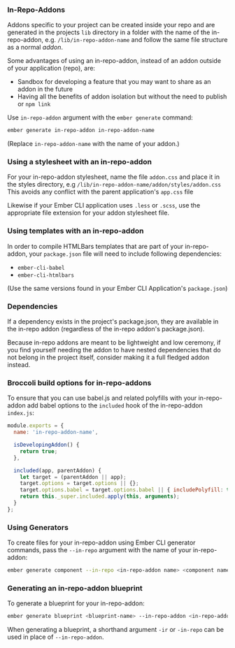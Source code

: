 ### In-Repo-Addons
Addons specific to your project can be created inside your repo and are
generated in the projects `lib` directory in a folder with the name of
the in-repo-addon, e.g. `/lib/in-repo-addon-name` and follow the same
file structure as a normal *addon*.

Some advantages of using an in-repo-addon, instead of an addon outside of
your application (repo), are:

- Sandbox for developing a feature that you may want to share as an
  addon in the future
- Having all the benefits of addon isolation but without the need to
  publish or `npm link`

Use `in-repo-addon` argument with the `ember generate` command:

```bash
ember generate in-repo-addon in-repo-addon-name
```

(Replace `in-repo-addon-name` with the name of your addon.)

### Using a stylesheet with an in-repo-addon
For your in-repo-addon stylesheet, name the file `addon.css` and place
it in the styles directory, e.g `/lib/in-repo-addon-name/addon/styles/addon.css`
This avoids any conflict with the parent application's `app.css` file

Likewise if your Ember CLI application uses `.less` or `.scss`, use the
appropriate file extension for your addon stylesheet file.

### Using templates with an in-repo-addon
In order to compile HTMLBars templates that are part of your in-repo-addon,
your `package.json` file will need to include following dependencies:

- `ember-cli-babel`
- `ember-cli-htmlbars`

(Use the same versions found in your Ember CLI Application's `package.json`)

### Dependencies
If a dependency exists in the project's package.json, they are available in the in-repo addon (regardless of the in-repo addon's package.json).

Because in-repo addons are meant to be lightweight and low ceremony, if you find yourself needing the addon to have nested dependencies that do not belong in the project itself, consider making it a full fledged addon instead.

### Broccoli build options for in-repo-addons
To ensure that you can use babel.js and related polyfills with your in-repo-addon
add babel options to the `included` hook of the in-repo-addon `index.js`:

```javascript
module.exports = {
  name: 'in-repo-addon-name',

  isDevelopingAddon() {
    return true;
  },

  included(app, parentAddon) {
    let target = (parentAddon || app);
    target.options = target.options || {};
    target.options.babel = target.options.babel || { includePolyfill: true };
    return this._super.included.apply(this, arguments);
  }
};
```

### Using Generators
To create files for your in-repo-addon using Ember CLI generator commands,
pass the `--in-repo` argument with the name of your in-repo-addon:

```bash
ember generate component --in-repo <in-repo-addon name> <component name>
```

### Generating an in-repo-addon blueprint
To generate a blueprint for your in-repo-addon:

```bash
ember generate blueprint <blueprint-name> --in-repo-addon <in-repo-addon-name>
```

When generating a blueprint, a shorthand argument `-ir` or `-in-repo` can be
used in place of `--in-repo-addon`.
